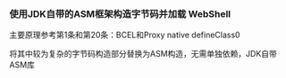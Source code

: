 ### 使用JDK自带的ASM框架构造字节码并加载 WebShell

主要原理参考第1条和第20条：BCEL和Proxy native defineClass0

将其中较为复杂的字节码构造部分替换为ASM构造，无需单独依赖，JDK自带ASM库